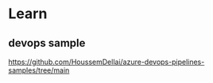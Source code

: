 # Learn

## devops sample
https://github.com/HoussemDellai/azure-devops-pipelines-samples/tree/main
